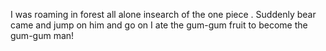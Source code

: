 I was roaming in forest all alone insearch of the one piece . Suddenly bear came and jump on him and go on
I ate the gum-gum fruit to become the gum-gum man!
